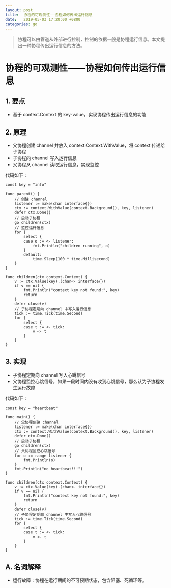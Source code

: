 ```yaml
---
layout: post
title:  协程的可观测性——协程如何传出运行信息
date:   2019-05-03 17:20:00 +0800
categories: go
---
```


> 协程可以由管道从外部进行控制，控制的依据一般是协程运行信息。本文提出一种协程传出运行信息的方法。

# 协程的可观测性——协程如何传出运行信息

## 1. 要点

+ 基于 context.Context 的 key-value，实现协程传出运行信息的功能

## 2. 原理
+ 父协程创建 channel 并放入 context.Context.WithValue，将 context 传递给子协程
+ 子协程向 channel 写入运行信息
+ 父协程从 channel 读取运行信息，实现监控

代码如下：
```
const key = "info"

func parent() {
    // 创建 channel
    listener := make(chan interface{})
    ctx := context.WithValue(context.Background(), key, listener)
    defer ctx.Done()
    // 启动子协程
    go children(ctx)
    // 监控运行信息
    for {
        select {
        case o := <- listener:
            fmt.Println("children running", o)
        }
        default:
            time.Sleep(100 * time.Millisecond)
    }    
}
 
func children(ctx context.Context) {
    v := ctx.Value(key).(chan<- interface{})
    if v == nil {
        fmt.Println("context key not found:", key)
        return
    }
    defer close(v)
    // 子协程定期向 channel 中写入运行信息
    tick := time.Tick(time.Second)
    for {
        select {
        case t := <- tick:
            v <- t
        }
    }
}
```

## 3. 实现
+ 子协程定期向 channel 写入心跳信号
+ 父协程监控心跳信号，如果一段时间内没有收到心跳信号，那么认为子协程发生运行故障

代码如下：
```
const key = "heartbeat"
 
func main() {
    // 父协程创建 channel
    listener := make(chan interface{})
    ctx := context.WithValue(context.Background(), key, listener)
    defer ctx.Done()
    // 启动子协程
    go children(ctx)
    // 父协程监控心跳信号
    for o := range listener {
        fmt.Println(o)
    }
    fmt.Println("no heartbeat!!!")
}
 
func children(ctx context.Context) {
    v := ctx.Value(key).(chan<- interface{})
    if v == nil {
        fmt.Println("context key not found:", key)
        return
    }
    defer close(v)
    // 子协程定期向 channel 中写入心跳信号
    tick := time.Tick(time.Second)
    for {
        select {
        case t := <- tick:
            v <- t
        }
    }
}
```

## A. 名词解释
+ 运行故障：协程在运行期间的不可预期状态，包含阻塞、死循环等。
